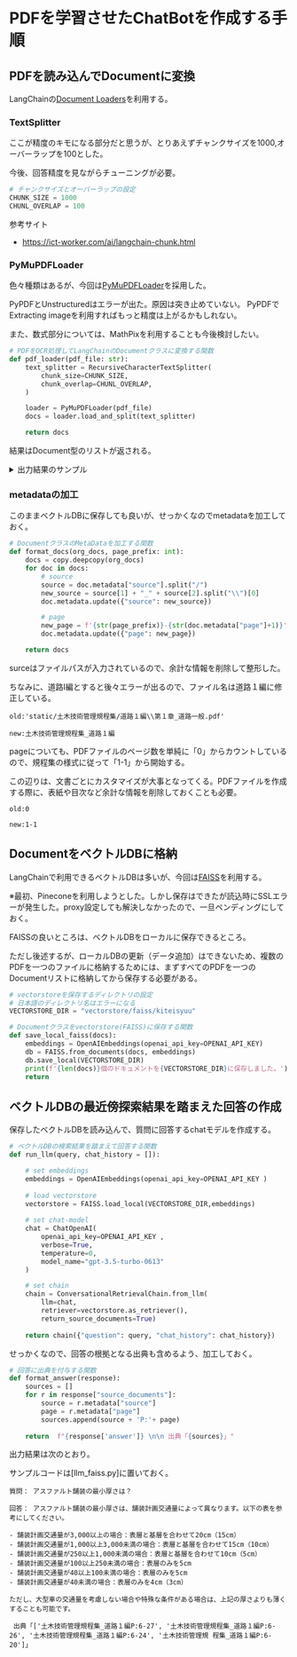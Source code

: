 # PDFを学習させたChatBotを作成する手順

## PDFを読み込んでDocumentに変換

LangChainの[Document Loaders](https://python.langchain.com/docs/modules/data_connection/document_loaders/pdf)を利用する。


### TextSplitter

ここが精度のキモになる部分だと思うが、とりあえずチャンクサイズを1000,オーバーラップを100とした。

今後、回答精度を見ながらチューニングが必要。

```python
# チャンクサイズとオーバーラップの設定
CHUNK_SIZE = 1000
CHUNL_OVERLAP = 100
```

参考サイト
- https://ict-worker.com/ai/langchain-chunk.html

### PyMuPDFLoader

色々種類はあるが、今回は[PyMuPDFLoader](https://python.langchain.com/docs/modules/data_connection/document_loaders/pdf#using-pymupdf)を採用した。

PyPDFとUnstructuredはエラーが出た。原因は突き止めていない。
PyPDFでExtracting imageを利用すればもっと精度は上がるかもしれない。

また、数式部分については、MathPixを利用することも今後検討したい。

```python
# PDFをOCR処理してLangChainのDocumentクラスに変換する関数
def pdf_loader(pdf_file: str):
    text_splitter = RecursiveCharacterTextSplitter(
        chunk_size=CHUNK_SIZE,
        chunk_overlap=CHUNL_OVERLAP,
    )

    loader = PyMuPDFLoader(pdf_file)
    docs = loader.load_and_split(text_splitter)

    return docs

```

結果はDocument型のリストが返される。

<details>
  <summary>出力結果のサンプル</summary>

```
page_content='1-1 \n第１章 道路一般 \n \n第１節 設計一般（標準） \n この土木技術管理規程集は兵庫県管内の道路設計に適用する。ただし、各
設計は法令、通達、示方\n書類が全てに優先するので、示方書類の改訂、新しい通達等により内容が規程集と異なった場合は規\n程集の内容を読み変 えること。また、内容の解釈に関する疑問点は、その都度、主管課に問い合わせ\nること。  \n \n表１－１－１ 示方書等の名称 \n示 方 書・指 針 \n発 刊 年 月 \n発  刊  者 \n道路構造令の解説と運用 \n平成２７年 ６月 \n日本道路協会 \n設計便覧 第3編 道路編 \n平成２４年 ４月 \n近畿地方整備局 \n積雪寒冷特別地域における道路交通確保に関す\nる特別措置法（略称：雪寒法） \n昭和３１年 ４月 \n \n平面交差の計画と設計―基礎編― \n平成３０年 １２月 \n交通工学研究会 \n改訂平面交差の計画と設計―応用編― \n平成１９年 １１月 \n〃 \n防護柵の設置基準・同解説 \n平成２８年 １２月 \n日本道路協会 \n車両用防護柵標準仕様・同解説 \n平成１６年 ３月 \n〃 \nクロソイドポケットブック \n昭和４９年 ８月 \n〃 \nラウンドアバウトマニュアル \n平成２８年 ４月  \n交通工学研究会 \n道路土工構造物技術基準・同解説 \n平成２９年 ４月 \n日本道路協会 \n（注記）地域高規格道路等の自動車専用道路については、上記の他「設計要領第一集～第四集」\n(日本道路公団)及び「高規格幹線道路幾何構造基準（案）」 （平成元年 9 月 28 日建設省\n道路局企画課）による。 \n \n \n \n \n \n \n \n \n \n \n \n \n \n \n \n \n \n近畿地方整備局 \n設計便覧（案 ） \n第３編 道路編 \n第１章 道路一般 \np1-1' metadata={'source': 'static/土木技術管理規程集/道路１編\\第１章_道路一般.pdf', 'file_path': 'static/土木技術管理規程集/道路１編\\第１章_道路一般.pdf', 'page': 0, 'total_pages': 73, 'format': 'PDF 1.6', 'title': '土木技術管理 規程集', 'author': 'PC-9800ﾕｰｻﾞ', 'subject': '', 'keywords': '', 'creator': 'Microsoft® Word 2013', 'producer': 'Adobe Acrobat 10.0 Paper Capture Plug-in', 'creationDate': "D:20230422100439+09'00'", 'modDate': "D:20240121135000+09'00'", 'trapped': ''}
  ```
</details>

### metadataの加工

このままベクトルDBに保存しても良いが、せっかくなのでmetadataを加工しておく。

```python
# DocumentクラスのMetaDataを加工する関数
def format_docs(org_docs, page_prefix: int):
    docs = copy.deepcopy(org_docs)
    for doc in docs:
        # source
        source = doc.metadata["source"].split("/")
        new_source = source[1] + "_" + source[2].split("\\")[0]
        doc.metadata.update({"source": new_source})

        # page
        new_page = f'{str(page_prefix)}-{str(doc.metadata["page"]+1)}'
        doc.metadata.update({"page": new_page})

    return docs
```

surceはファイルパスが入力されているので、余計な情報を削除して整形した。

ちなみに、道路Ⅰ編とすると後々エラーが出るので、ファイル名は道路１編に修正している。

```
old:'static/土木技術管理規程集/道路１編\\第１章_道路一般.pdf'

new:土木技術管理規程集_道路１編
```

pageについても、PDFファイルのページ数を単純に「0」からカウントしているので、規程集の様式に従って「1-1」から開始する。

この辺りは、文書ごとにカスタマイズが大事となってくる。PDFファイルを作成する際に、表紙や目次など余計な情報を削除しておくことも必要。
```
old:0

new:1-1
```

## DocumentをベクトルDBに格納

LangChainで利用できるベクトルDBは多いが、今回は[FAISS](https://python.langchain.com/docs/integrations/vectorstores/faiss)を利用する。

※最初、Pineconeを利用しようとした。しかし保存はできたが読込時にSSLエラーが発生した。proxy設定しても解決しなかったので、一旦ペンディングにしておく。

FAISSの良いところは、ベクトルDBをローカルに保存できるところ。

ただし後述するが、ローカルDBの更新（データ追加）はできないため、複数のPDFを一つのファイルに格納するためには、まずすべてのPDFを一つのDocumentリストに格納してから保存する必要がある。

```python
# vectorstoreを保存するディレクトリの設定
# 日本語のディレクトリ名はエラーになる
VECTORSTORE_DIR = "vectorstore/faiss/kiteisyuu"

# Documentクラスをvectorstore(FAISS)に保存する関数
def save_local_faiss(docs):
    embeddings = OpenAIEmbeddings(openai_api_key=OPENAI_API_KEY)
    db = FAISS.from_documents(docs, embeddings)
    db.save_local(VECTORSTORE_DIR)
    print(f'{len(docs)}個のドキュメントを{VECTORSTORE_DIR}に保存しました。')
    return 

```

## ベクトルDBの最近傍探索結果を踏まえた回答の作成

保存したベクトルDBを読み込んで、質問に回答するchatモデルを作成する。

```python
# ベクトルDBの検索結果を踏まえて回答する関数
def run_llm(query, chat_history = []):

    # set embeddings
    embeddings = OpenAIEmbeddings(openai_api_key=OPENAI_API_KEY )
    
    # load vectorstore
    vectorstore = FAISS.load_local(VECTORSTORE_DIR,embeddings)
    
    # set chat-model
    chat = ChatOpenAI(
        openai_api_key=OPENAI_API_KEY ,
        verbose=True,
        temperature=0,
        model_name="gpt-3.5-turbo-0613"
    )

    # set chain
    chain = ConversationalRetrievalChain.from_llm(
        llm=chat,
        retriever=vectorstore.as_retriever(), 
        return_source_documents=True)
    
    return chain({"question": query, "chat_history": chat_history})

```

せっかくなので、回答の根拠となる出典も含めるよう、加工しておく。

```python
# 回答に出典を付与する関数
def format_answer(response):
    sources = []
    for r in response["source_documents"]:
        source = r.metadata["source"]
        page = r.metadata["page"]
        sources.append(source + 'P:'+ page)
    
    return  f"{response['answer']} \n\n 出典「{sources}」"
```

出力結果は次のとおり。

サンプルコードは[llm_faiss.py]に置いておく。

```
質問： アスファルト舗装の最小厚さは？

回答： アスファルト舗装の最小厚さは、舗装計画交通量によって異なります。以下の表を参考にしてください。

- 舗装計画交通量が3,000以上の場合：表層と基層を合わせて20cm（15cm）
- 舗装計画交通量が1,000以上3,000未満の場合：表層と基層を合わせて15cm（10cm）
- 舗装計画交通量が250以上1,000未満の場合：表層と基層を合わせて10cm（5cm）
- 舗装計画交通量が100以上250未満の場合：表層のみを5cm
- 舗装計画交通量が40以上100未満の場合：表層のみを5cm
- 舗装計画交通量が40未満の場合：表層のみを4cm（3cm）

ただし、大型車の交通量を考慮しない場合や特殊な条件がある場合は、上記の厚さよりも薄くすることも可能です。

 出典「['土木技術管理規程集_道路１編P:6-27', '土木技術管理規程集_道路１編P:6-26', '土木技術管理規程集_道路１編P:6-24', '土木技術管理規 程集_道路１編P:6-20']」
 ```
